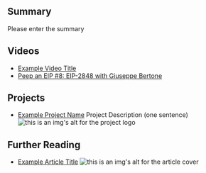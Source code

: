 ## Summary

Please enter the summary

## Videos

- [Example Video Title](https://www.youtube.com/watch?v=TDGq4aeevgY)
- [Peep an EIP #8: EIP-2848 with Giuseppe Bertone](https://www.youtube.com/watch?v=z1SnoQkQYkU&list=PL4cwHXAawZxqu0PKKyMzG_3BJV_xZTi1F&index=106)

## Projects

- [Example Project Name](https://xxxx.xxx/xxxxx) Project Description (one sentence) ![this is an img's alt for the project logo](https://xxxx.xxx/project-logo.xxx)

## Further Reading

- [Example Article Title](https://xxxx.xxx/xxxxx) ![this is an img's alt for the article cover](https://xxxx.xxx/article-cover.xxx)
